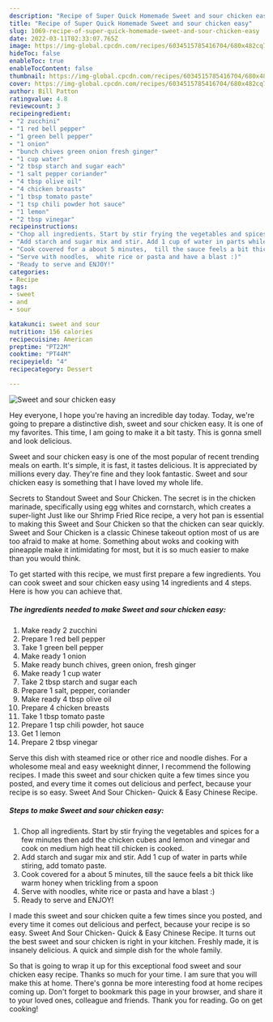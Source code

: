```yaml
---
description: "Recipe of Super Quick Homemade Sweet and sour chicken easy"
title: "Recipe of Super Quick Homemade Sweet and sour chicken easy"
slug: 1069-recipe-of-super-quick-homemade-sweet-and-sour-chicken-easy
date: 2022-03-11T02:33:07.765Z
image: https://img-global.cpcdn.com/recipes/6034515785416704/680x482cq70/sweet-and-sour-chicken-easy-recipe-main-photo.jpg
hideToc: false
enableToc: true
enableTocContent: false
thumbnail: https://img-global.cpcdn.com/recipes/6034515785416704/680x482cq70/sweet-and-sour-chicken-easy-recipe-main-photo.jpg
cover: https://img-global.cpcdn.com/recipes/6034515785416704/680x482cq70/sweet-and-sour-chicken-easy-recipe-main-photo.jpg
author: Bill Patton
ratingvalue: 4.8
reviewcount: 3
recipeingredient:
- "2 zucchini"
- "1 red bell pepper"
- "1 green bell pepper"
- "1 onion"
- "bunch chives green onion fresh ginger"
- "1 cup water"
- "2 tbsp starch and sugar each"
- "1 salt pepper coriander"
- "4 tbsp olive oil"
- "4 chicken breasts"
- "1 tbsp tomato paste"
- "1 tsp chili powder hot sauce"
- "1 lemon"
- "2 tbsp vinegar"
recipeinstructions:
- "Chop all ingredients. Start by stir frying the vegetables and spices for a few minutes then add the chicken cubes and lemon and vinegar and cook on medium high heat till chicken is cooked."
- "Add starch and sugar mix and stir. Add 1 cup of water in parts while stiring,  add tomato paste."
- "Cook covered for a about 5 minutes,  till the sauce feels a bit thick like warm honey when trickling from a spoon"
- "Serve with noodles,  white rice or pasta and have a blast :)"
- "Ready to serve and ENJOY!"
categories:
- Recipe
tags:
- sweet
- and
- sour

katakunci: sweet and sour 
nutrition: 156 calories
recipecuisine: American
preptime: "PT22M"
cooktime: "PT44M"
recipeyield: "4"
recipecategory: Dessert

---
```



![Sweet and sour chicken easy](https://img-global.cpcdn.com/recipes/6034515785416704/680x482cq70/sweet-and-sour-chicken-easy-recipe-main-photo.jpg)

Hey everyone, I hope you're having an incredible day today. Today, we're going to prepare a distinctive dish, sweet and sour chicken easy. It is one of my favorites. This time, I am going to make it a bit tasty. This is gonna smell and look delicious.

Sweet and sour chicken easy is one of the most popular of recent trending meals on earth. It's simple, it is fast, it tastes delicious. It is appreciated by millions every day. They're fine and they look fantastic. Sweet and sour chicken easy is something that I have loved my whole life.

Secrets to Standout Sweet and Sour Chicken. The secret is in the chicken marinade, specifically using egg whites and cornstarch, which creates a super-light Just like our Shrimp Fried Rice recipe, a very hot pan is essential to making this Sweet and Sour Chicken so that the chicken can sear quickly. Sweet and Sour Chicken is a classic Chinese takeout option most of us are too afraid to make at home. Something about woks and cooking with pineapple make it intimidating for most, but it is so much easier to make than you would think.


To get started with this recipe, we must first prepare a few ingredients. You can cook sweet and sour chicken easy using 14 ingredients and 4 steps. Here is how you can achieve that.

<!--inarticleads1-->

##### The ingredients needed to make Sweet and sour chicken easy:

1. Make ready 2 zucchini
1. Prepare 1 red bell pepper
1. Take 1 green bell pepper
1. Make ready 1 onion
1. Make ready bunch chives, green onion, fresh ginger
1. Make ready 1 cup water
1. Take 2 tbsp starch and sugar each
1. Prepare 1 salt, pepper, coriander
1. Make ready 4 tbsp olive oil
1. Prepare 4 chicken breasts
1. Take 1 tbsp tomato paste
1. Prepare 1 tsp chili powder, hot sauce
1. Get 1 lemon
1. Prepare 2 tbsp vinegar


Serve this dish with steamed rice or other rice and noodle dishes. For a wholesome meal and easy weeknight dinner, I recommend the following recipes. I made this sweet and sour chicken quite a few times since you posted, and every time it comes out delicious and perfect, because your recipe is so easy. Sweet And Sour Chicken- Quick & Easy Chinese Recipe. 

<!--inarticleads2-->

##### Steps to make Sweet and sour chicken easy:

1. Chop all ingredients. Start by stir frying the vegetables and spices for a few minutes then add the chicken cubes and lemon and vinegar and cook on medium high heat till chicken is cooked.
1. Add starch and sugar mix and stir. Add 1 cup of water in parts while stiring,  add tomato paste.
1. Cook covered for a about 5 minutes,  till the sauce feels a bit thick like warm honey when trickling from a spoon
1. Serve with noodles,  white rice or pasta and have a blast :)
1. Ready to serve and ENJOY!

I made this sweet and sour chicken quite a few times since you posted, and every time it comes out delicious and perfect, because your recipe is so easy. Sweet And Sour Chicken- Quick & Easy Chinese Recipe. It turns out the best sweet and sour chicken is right in your kitchen. Freshly made, it is insanely delicious. A quick and simple dish for the whole family. 

So that is going to wrap it up for this exceptional food sweet and sour chicken easy recipe. Thanks so much for your time. I am sure that you will make this at home. There's gonna be more interesting food at home recipes coming up. Don't forget to bookmark this page in your browser, and share it to your loved ones, colleague and friends. Thank you for reading. Go on get cooking!
